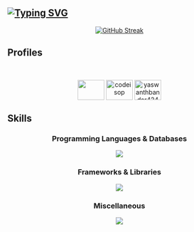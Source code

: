
<h2 algin="center">
  <!-- https://git.io/typing-svg -->
  <a href="https://github.com/yaswanthbandaru">
    <img align="center" src="https://readme-typing-svg.demolab.com?font=Fira+Code&pause=1000&center=true&vCenter=true&random=false&width=435&lines=Hi+This+is+Yaswanth+Bandaru" alt="Typing SVG" />
  </a>
</h2>


<!-- ![yaswanthbandaru github stats](https://github-readme-stats.vercel.app/api?username=yaswanthbandaru&show_icons=true&count_private=true&show_icons=true&theme=tokyonight) -->


<p align="center">
  <a href="https://git.io/streak-stats"><img src="https://streak-stats.demolab.com?user=yaswanthbandaru" alt="GitHub Streak" /></a>
</p>


<h2 align="left">Profiles</h2>
<br/>
<p align="center">
	<a href="https://www.linkedin.com/in/yaswanthbandaru/" target="blank"
		><img
			align="center"
			src="https://raw.githubusercontent.com/rahuldkjain/github-profile-readme-generator/master/src/images/icons/Social/linked-in-alt.svg"
			alt=""
			height="45"
			width="60"
	/></a>
	<a href="https://codeforces.com/profile/codeisop" target="blank"
		><img
			align="center"
			src="https://raw.githubusercontent.com/rahuldkjain/github-profile-readme-generator/master/src/images/icons/Social/codeforces.svg"
			alt="codeisop"
			height="45"
			width="60"
	/></a>
	<a href="https://leetcode.com/u/yaswanthbandaru424/" target="blank"
		><img
			align="center"
			src="https://raw.githubusercontent.com/rahuldkjain/github-profile-readme-generator/master/src/images/icons/Social/leet-code.svg"
			alt="yaswanthbandar424"
			height="45"
			width="60"
	/></a>
</p>

## Skills

<!-- github linke for skills => https://github.com/tandpfun/skill-icons -->
<h3 align="center">Programming Languages & Databases </h3>
<p align="center">
  <a href="https://skillicons.dev">
    <img src="https://skillicons.dev/icons?i=js,cpp,python,typescript,r,bash,mysql,mongodb" />
  </a>
</p>
<h3 align="center">Frameworks & Libraries </h3>
<p align="center">
  <a href="https://skillicons.dev">
    <img src="https://skillicons.dev/icons?i=react,nodejs,nextjs,django,express,tensorflow,spring,css,express,sklearn,tailwind,materialui,solidity" />
  </a>
</p>
<h3 align="center">Miscellaneous</h3>
<p align="center">
  <a href="https://skillicons.dev">
    <img src="https://skillicons.dev/icons?i=ubuntu,neovim,aws,docker,git,postman,matlab,linux,latex,octave,npm,vim" />
  </a>
</p>
